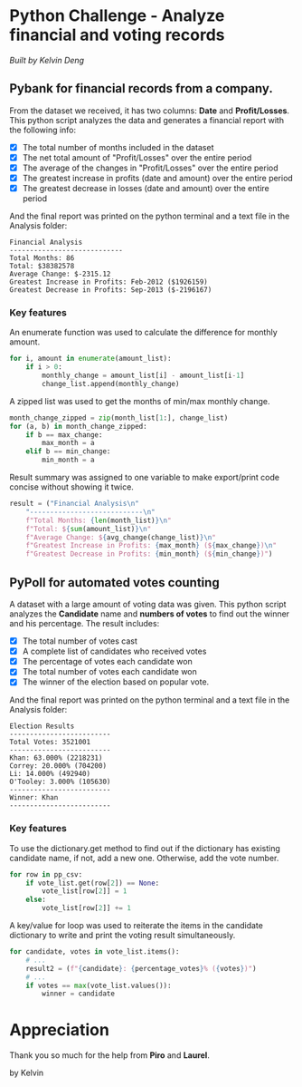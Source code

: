 # Python Challenge - Analyze financial and voting records

*Built by Kelvin Deng*

## Pybank for financial records from a company. 

From the dataset we received, it has two columns: **Date** and **Profit/Losses**.
This python script analyzes the data and generates a financial report with the following info:

- [x] The total number of months included in the dataset
- [x] The net total amount of "Profit/Losses" over the entire period
- [x] The average of the changes in "Profit/Losses" over the entire period
- [x] The greatest increase in profits (date and amount) over the entire period
- [x] The greatest decrease in losses (date and amount) over the entire period

And the final report was printed on the python terminal and a text file in the Analysis folder:
```
Financial Analysis
----------------------------
Total Months: 86
Total: $38382578
Average Change: $-2315.12
Greatest Increase in Profits: Feb-2012 ($1926159)
Greatest Decrease in Profits: Sep-2013 ($-2196167)
```

### Key features
An enumerate function was used to calculate the difference for monthly amount.
```python
for i, amount in enumerate(amount_list):
    if i > 0:
        monthly_change = amount_list[i] - amount_list[i-1]
        change_list.append(monthly_change)
```

A zipped list was used to get the months of min/max monthly change.
```python
month_change_zipped = zip(month_list[1:], change_list)
for (a, b) in month_change_zipped:
    if b == max_change:
        max_month = a
    elif b == min_change:
        min_month = a
```

Result summary was assigned to one variable to make export/print code concise without showing it twice.
```python
result = ("Financial Analysis\n"
    "----------------------------\n"
    f"Total Months: {len(month_list)}\n"
    f"Total: ${sum(amount_list)}\n"
    f"Average Change: ${avg_change(change_list)}\n"
    f"Greatest Increase in Profits: {max_month} (${max_change})\n"
    f"Greatest Decrease in Profits: {min_month} (${min_change})")
```


## PyPoll for automated votes counting

A dataset with a large amount of voting data was given. This python script analyzes the **Candidate** name and **numbers of votes** to find out the winner and his percentage. The result includes:

- [x] The total number of votes cast
- [x] A complete list of candidates who received votes
- [x] The percentage of votes each candidate won
- [x] The total number of votes each candidate won
- [x] The winner of the election based on popular vote.

And the final report was printed on the python terminal and a text file in the Analysis folder:
```
Election Results
-------------------------
Total Votes: 3521001
-------------------------
Khan: 63.000% (2218231)
Correy: 20.000% (704200)
Li: 14.000% (492940)
O'Tooley: 3.000% (105630)
-------------------------
Winner: Khan
-------------------------
```

### Key features
To use the dictionary.get method to find out if the dictionary has existing candidate name, if not, add a new one. Otherwise, add the vote number.
```python
for row in pp_csv:
    if vote_list.get(row[2]) == None:
        vote_list[row[2]] = 1
    else:
        vote_list[row[2]] += 1
```

A key/value for loop was used to reiterate the items in the candidate dictionary to write and print the voting result simultaneously.
```python
for candidate, votes in vote_list.items():
    # ...
    result2 = (f"{candidate}: {percentage_votes}% ({votes})")
    # ...
    if votes == max(vote_list.values()):
        winner = candidate
```

# Appreciation

Thank you so much for the help from **Piro** and **Laurel**.

by Kelvin